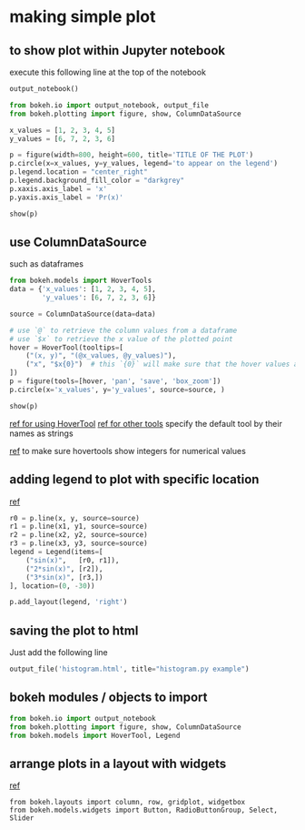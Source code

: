 # making simple plot 

## to show plot within Jupyter notebook 

execute this following line at the top of the notebook
```python
output_notebook()
```

```python
from bokeh.io import output_notebook, output_file
from bokeh.plotting import figure, show, ColumnDataSource

x_values = [1, 2, 3, 4, 5]
y_values = [6, 7, 2, 3, 6]

p = figure(width=800, height=600, title='TITLE OF THE PLOT')
p.circle(x=x_values, y=y_values, legend='to appear on the legend')
p.legend.location = "center_right"
p.legend.background_fill_color = "darkgrey"
p.xaxis.axis_label = 'x'
p.yaxis.axis_label = 'Pr(x)'

show(p)
```


## use ColumnDataSource 
such as dataframes
```python
from bokeh.models import HoverTools
data = {'x_values': [1, 2, 3, 4, 5],
        'y_values': [6, 7, 2, 3, 6]}

source = ColumnDataSource(data=data)

# use `@` to retrieve the column values from a dataframe
# use `$x` to retrieve the x value of the plotted point
hover = HoverTool(tooltips=[
    ("(x, y)", "(@x_values, @y_values)"),
    ("x", "$x{0}")  # this `{0}` will make sure that the hover values are integers with 0 decimial points
])
p = figure(tools=[hover, 'pan', 'save', 'box_zoom'])
p.circle(x='x_values', y='y_values', source=source, )

show(p)

```
[ref for using HoverTool](https://bokeh.pydata.org/en/latest/docs/user_guide/tools.html#basic-tooltips)
[ref for other tools](https://bokeh.pydata.org/en/latest/docs/user_guide/tools.html)
specify the default tool by their names as strings

[ref](https://stackoverflow.com/questions/44958328/how-to-show-only-integers-in-bokeh-hovertool) to make sure hovertools show integers for numerical values

## adding legend to plot with specific location
[ref](https://stackoverflow.com/questions/46730609/position-the-legend-outside-the-plot-area-with-bokeh)

```python
r0 = p.line(x, y, source=source)
r1 = p.line(x1, y1, source=source)
r2 = p.line(x2, y2, source=source)
r3 = p.line(x3, y3, source=source)
legend = Legend(items=[
    ("sin(x)",   [r0, r1]),
    ("2*sin(x)", [r2]),
    ("3*sin(x)", [r3,])
], location=(0, -30))

p.add_layout(legend, 'right')

```


## saving the plot to html 
Just add the following line
```python
output_file('histogram.html', title="histogram.py example")
```


## bokeh modules / objects to import
```python
from bokeh.io import output_notebook
from bokeh.plotting import figure, show, ColumnDataSource
from bokeh.models import HoverTool, Legend
```
## arrange plots in a layout with widgets
[ref](https://bokeh.pydata.org/en/latest/docs/user_guide/layout.html)
```
from bokeh.layouts import column, row, gridplot, widgetbox
from bokeh.models.widgets import Button, RadioButtonGroup, Select, Slider

```
